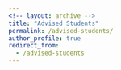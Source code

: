 ```yaml
---
<!-- layout: archive -->
title: "Advised Students"
permalink: /advised-students/
author_profile: true
redirect_from:
  - /advised-students
---
```


